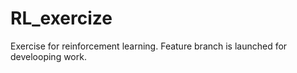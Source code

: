 # RL_exercize
Exercise for reinforcement learning.
Feature branch is launched for develooping work.
